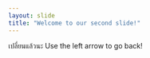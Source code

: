 ```yaml
---
layout: slide
title: "Welcome to our second slide!"
---
```

เปลี่ยนแล้วนะ
Use the left arrow to go back!
